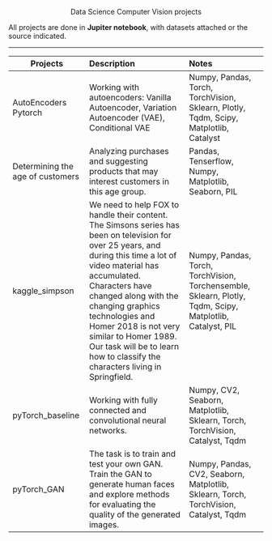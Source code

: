 <p align="center"> Data Science Computer Vision projects </p align="center">


All projects are done in **Jupiter notebook**, with datasets attached or the source indicated.

__________________________________________________________________________________________________________________________

| **Projects** | **Description** | **Notes** |
| -------------------- | :--------------------- |:---------------------------|
| AutoEncoders Pytorch|Working with autoencoders: Vanilla Autoencoder, Variation Autoencoder (VAE), Conditional VAE | Numpy, Pandas, Torch, TorchVision, Sklearn, Plotly, Tqdm, Scipy, Matplotlib, Catalyst |
| Determining the age of customers|Analyzing purchases and suggesting products that may interest customers in this age group. | Pandas, Tenserflow, Numpy, Matplotlib, Seaborn, PIL|
|  kaggle_simpson| We need to help FOX to handle their content. The Simsons series has been on television for over 25 years, and during this time a lot of video material has accumulated. Characters have changed along with the changing graphics technologies and Homer 2018 is not very similar to Homer 1989. Our task will be to learn how to classify the characters living in Springfield. | Numpy, Pandas, Torch, TorchVision, Torchensemble, Sklearn, Plotly, Tqdm, Scipy, Matplotlib, Catalyst, PIL|
| pyTorch_baseline | Working with fully connected and convolutional neural networks.| Numpy, CV2, Seaborn, Matplotlib, Sklearn, Torch, TorchVision, Catalyst, Tqdm|
| pyTorch_GAN|The task is to train and test your own GAN. Train the GAN to generate human faces and explore methods for evaluating the quality of the generated images. | Numpy, Pandas, CV2, Seaborn, Matplotlib, Sklearn, Torch, TorchVision, Catalyst, Tqdm |



